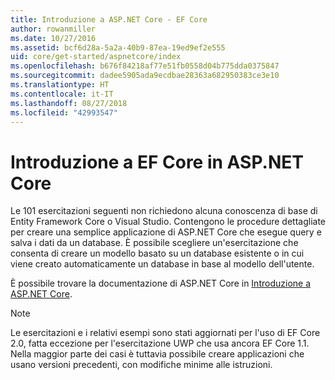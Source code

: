 ```yaml
---
title: Introduzione a ASP.NET Core - EF Core
author: rowanmiller
ms.date: 10/27/2016
ms.assetid: bcf6d28a-5a2a-40b9-87ea-19ed9ef2e555
uid: core/get-started/aspnetcore/index
ms.openlocfilehash: b676f84218af77e51fb0558d04b775dda0375847
ms.sourcegitcommit: dadee5905ada9ecdbae28363a682950383ce3e10
ms.translationtype: HT
ms.contentlocale: it-IT
ms.lasthandoff: 08/27/2018
ms.locfileid: "42993547"
---
```

# <a name="getting-started-with-ef-core-on-aspnet-core"></a>Introduzione a EF Core in ASP.NET Core

Le 101 esercitazioni seguenti non richiedono alcuna conoscenza di base di Entity Framework Core o Visual Studio. Contengono le procedure dettagliate per creare una semplice applicazione di ASP.NET Core che esegue query e salva i dati da un database. È possibile scegliere un'esercitazione che consenta di creare un modello basato su un database esistente o in cui viene creato automaticamente un database in base al modello dell'utente.

È possibile trovare la documentazione di ASP.NET Core in [Introduzione a ASP.NET Core](/aspnet/core/).

> [!NOTE]  
> Le esercitazioni e i relativi esempi sono stati aggiornati per l'uso di EF Core 2.0, fatta eccezione per l'esercitazione UWP che usa ancora EF Core 1.1. Nella maggior parte dei casi è tuttavia possibile creare applicazioni che usano versioni precedenti, con modifiche minime alle istruzioni.
